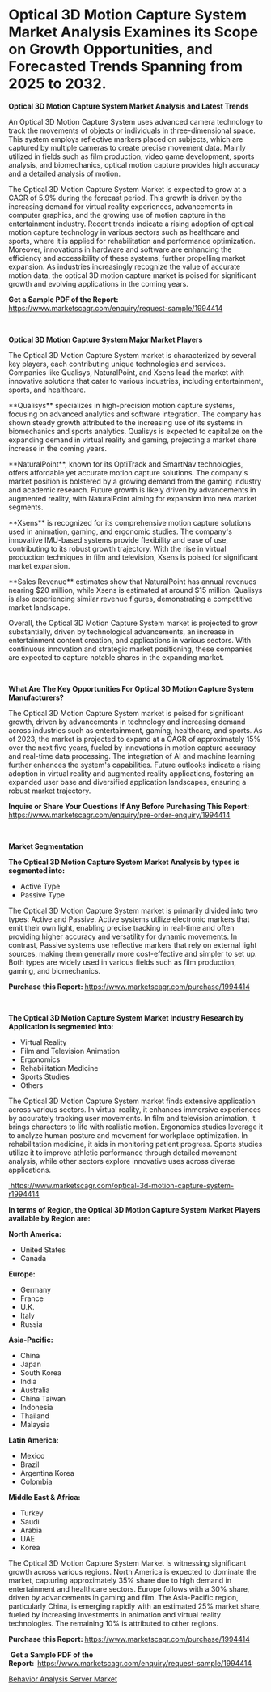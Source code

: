 <p><h1>Optical 3D Motion Capture System Market Analysis Examines its Scope on Growth Opportunities, and Forecasted Trends Spanning from 2025 to 2032.</h1></p><p><strong>Optical 3D Motion Capture System Market Analysis and Latest Trends</strong></p>
<p><p>An Optical 3D Motion Capture System uses advanced camera technology to track the movements of objects or individuals in three-dimensional space. This system employs reflective markers placed on subjects, which are captured by multiple cameras to create precise movement data. Mainly utilized in fields such as film production, video game development, sports analysis, and biomechanics, optical motion capture provides high accuracy and a detailed analysis of motion.</p><p>The Optical 3D Motion Capture System Market is expected to grow at a CAGR of 5.9% during the forecast period. This growth is driven by the increasing demand for virtual reality experiences, advancements in computer graphics, and the growing use of motion capture in the entertainment industry. Recent trends indicate a rising adoption of optical motion capture technology in various sectors such as healthcare and sports, where it is applied for rehabilitation and performance optimization. Moreover, innovations in hardware and software are enhancing the efficiency and accessibility of these systems, further propelling market expansion. As industries increasingly recognize the value of accurate motion data, the optical 3D motion capture market is poised for significant growth and evolving applications in the coming years.</p></p>
<p><strong>Get a Sample PDF of the Report:&nbsp;</strong> <a href="https://www.marketscagr.com/enquiry/request-sample/1994414?utm_campaign=3096&utm_medium=2&utm_source=Github&utm_content=ia&utm_term=11032025&utm_id=optical-3d-motion-capture-system">https://www.marketscagr.com/enquiry/request-sample/1994414</a></p>
<p>&nbsp;</p>
<p><strong>Optical 3D Motion Capture System Major Market Players</strong></p>
<p><p>The Optical 3D Motion Capture System market is characterized by several key players, each contributing unique technologies and services. Companies like Qualisys, NaturalPoint, and Xsens lead the market with innovative solutions that cater to various industries, including entertainment, sports, and healthcare.</p><p>**Qualisys** specializes in high-precision motion capture systems, focusing on advanced analytics and software integration. The company has shown steady growth attributed to the increasing use of its systems in biomechanics and sports analytics. Qualisys is expected to capitalize on the expanding demand in virtual reality and gaming, projecting a market share increase in the coming years.</p><p>**NaturalPoint**, known for its OptiTrack and SmartNav technologies, offers affordable yet accurate motion capture solutions. The company's market position is bolstered by a growing demand from the gaming industry and academic research. Future growth is likely driven by advancements in augmented reality, with NaturalPoint aiming for expansion into new market segments.</p><p>**Xsens** is recognized for its comprehensive motion capture solutions used in animation, gaming, and ergonomic studies. The company's innovative IMU-based systems provide flexibility and ease of use, contributing to its robust growth trajectory. With the rise in virtual production techniques in film and television, Xsens is poised for significant market expansion.</p><p>**Sales Revenue** estimates show that NaturalPoint has annual revenues nearing $20 million, while Xsens is estimated at around $15 million. Qualisys is also experiencing similar revenue figures, demonstrating a competitive market landscape.</p><p>Overall, the Optical 3D Motion Capture System market is projected to grow substantially, driven by technological advancements, an increase in entertainment content creation, and applications in various sectors. With continuous innovation and strategic market positioning, these companies are expected to capture notable shares in the expanding market.</p></p>
<p>&nbsp;</p>
<p><strong>What Are The Key Opportunities For Optical 3D Motion Capture System Manufacturers?</strong></p>
<p><p>The Optical 3D Motion Capture System market is poised for significant growth, driven by advancements in technology and increasing demand across industries such as entertainment, gaming, healthcare, and sports. As of 2023, the market is projected to expand at a CAGR of approximately 15% over the next five years, fueled by innovations in motion capture accuracy and real-time data processing. The integration of AI and machine learning further enhances the system's capabilities. Future outlooks indicate a rising adoption in virtual reality and augmented reality applications, fostering an expanded user base and diversified application landscapes, ensuring a robust market trajectory.</p></p>
<p><strong>Inquire or Share Your Questions If Any Before Purchasing This Report:</strong> <a href="https://www.marketscagr.com/enquiry/pre-order-enquiry/1994414?utm_campaign=3096&utm_medium=2&utm_source=Github&utm_content=ia&utm_term=11032025&utm_id=optical-3d-motion-capture-system">https://www.marketscagr.com/enquiry/pre-order-enquiry/1994414</a></p>
<p>&nbsp;</p>
<p><strong>Market Segmentation</strong></p>
<p><strong>The Optical 3D Motion Capture System Market Analysis by types is segmented into:</strong></p>
<p><ul><li>Active Type</li><li>Passive Type</li></ul></p>
<p><p>The Optical 3D Motion Capture System market is primarily divided into two types: Active and Passive. Active systems utilize electronic markers that emit their own light, enabling precise tracking in real-time and often providing higher accuracy and versatility for dynamic movements. In contrast, Passive systems use reflective markers that rely on external light sources, making them generally more cost-effective and simpler to set up. Both types are widely used in various fields such as film production, gaming, and biomechanics.</p></p>
<p><strong>Purchase this Report:&nbsp;</strong><a href="https://www.marketscagr.com/purchase/1994414?utm_campaign=3096&utm_medium=2&utm_source=Github&utm_content=ia&utm_term=11032025&utm_id=optical-3d-motion-capture-system">https://www.marketscagr.com/purchase/1994414</a></p>
<p>&nbsp;</p>
<p><strong>The Optical 3D Motion Capture System Market Industry Research by Application is segmented into:</strong></p>
<p><ul><li>Virtual Reality</li><li>Film and Television Animation</li><li>Ergonomics</li><li>Rehabilitation Medicine</li><li>Sports Studies</li><li>Others</li></ul></p>
<p><p>The Optical 3D Motion Capture System market finds extensive application across various sectors. In virtual reality, it enhances immersive experiences by accurately tracking user movements. In film and television animation, it brings characters to life with realistic motion. Ergonomics studies leverage it to analyze human posture and movement for workplace optimization. In rehabilitation medicine, it aids in monitoring patient progress. Sports studies utilize it to improve athletic performance through detailed movement analysis, while other sectors explore innovative uses across diverse applications.</p></p>
<p><a href="https://www.marketscagr.com/optical-3d-motion-capture-system-r1994414?utm_campaign=3096&utm_medium=2&utm_source=Github&utm_content=ia&utm_term=11032025&utm_id=optical-3d-motion-capture-system">&nbsp;https://www.marketscagr.com/optical-3d-motion-capture-system-r1994414</a></p>
<p><strong>In terms of Region, the Optical 3D Motion Capture System Market Players available by Region are:</strong></p>
<p>
    <p> <strong> North America: </strong>
        <ul>
            <li>United States</li>
            <li>Canada</li>
        </ul>
        </p> 
    <p> <strong> Europe: </strong>
        <ul>
            <li>Germany</li>
            <li>France</li>
            <li>U.K.</li>
            <li>Italy</li>
            <li>Russia</li>
        </ul>
        </p> 
    <p> <strong> Asia-Pacific: </strong>
        <ul>
            <li>China</li>
            <li>Japan</li>
            <li>South Korea</li>
            <li>India</li>
            <li>Australia</li>
            <li>China Taiwan</li>
            <li>Indonesia</li>
            <li>Thailand</li>
            <li>Malaysia</li>
        </ul>
        </p> 
    <p> <strong> Latin America: </strong>
        <ul>
            <li>Mexico</li>
            <li>Brazil</li>
            <li>Argentina Korea</li>
            <li>Colombia</li>
        </ul>
        </p> 
    <p> <strong> Middle East & Africa: </strong>
        <ul>
            <li>Turkey</li>
            <li>Saudi</li>
            <li>Arabia</li>
            <li>UAE</li>
            <li>Korea</li>
        </ul>
    </p>
    </p>
<p><p>The Optical 3D Motion Capture System Market is witnessing significant growth across various regions. North America is expected to dominate the market, capturing approximately 35% share due to high demand in entertainment and healthcare sectors. Europe follows with a 30% share, driven by advancements in gaming and film. The Asia-Pacific region, particularly China, is emerging rapidly with an estimated 25% market share, fueled by increasing investments in animation and virtual reality technologies. The remaining 10% is attributed to other regions.</p></p>
<p><strong>Purchase this Report: </strong><a href="https://www.marketscagr.com/purchase/1994414?utm_campaign=3096&utm_medium=2&utm_source=Github&utm_content=ia&utm_term=11032025&utm_id=optical-3d-motion-capture-system">https://www.marketscagr.com/purchase/1994414</a></p>
<p>&nbsp;<strong>Get a Sample PDF of the Report:&nbsp;&nbsp;</strong><a href="https://www.marketscagr.com/enquiry/request-sample/1994414?utm_campaign=3096&utm_medium=2&utm_source=Github&utm_content=ia&utm_term=11032025&utm_id=optical-3d-motion-capture-system">https://www.marketscagr.com/enquiry/request-sample/1994414</a></p>
<p><strong></strong></p>
<p><p><a href="https://github.com/denuetkachci/Market-Research-Report-List-1/blob/main/behavior-analysis-server-market.md?utm_campaign=3096&utm_medium=2&utm_source=Github&utm_content=ia&utm_term=11032025&utm_id=optical-3d-motion-capture-system">Behavior Analysis Server Market</a></p></p>